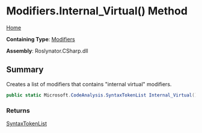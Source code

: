 # Modifiers\.Internal\_Virtual\(\) Method

[Home](../../../../README.md)

**Containing Type**: [Modifiers](../README.md)

**Assembly**: Roslynator\.CSharp\.dll

## Summary

Creates a list of modifiers that contains "internal virtual" modifiers\.

```csharp
public static Microsoft.CodeAnalysis.SyntaxTokenList Internal_Virtual()
```

### Returns

[SyntaxTokenList](https://docs.microsoft.com/en-us/dotnet/api/microsoft.codeanalysis.syntaxtokenlist)

